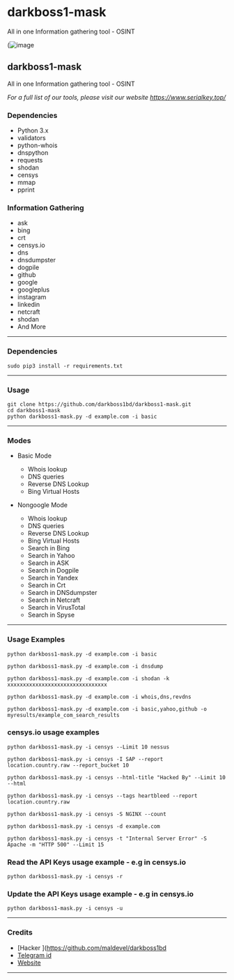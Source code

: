 # darkboss1-mask
All in one Information gathering tool - OSINT

(![image](https://i.ibb.co.com/yzwJJr4/hk.png)


## darkboss1-mask

All in one Information gathering tool - OSINT

*For a full list of our tools, please visit our website https://www.serialkey.top/*
### Dependencies

* Python 3.x
* validators
* python-whois
* dnspython
* requests
* shodan
* censys
* mmap
* pprint


### Information Gathering

* ask
* bing
* crt
* censys.io
* dns
* dnsdumpster
* dogpile
* github
* google
* googleplus
* instagram
* linkedin
* netcraft
* shodan
* And More
---

### Dependencies

```
sudo pip3 install -r requirements.txt
```

---

### Usage

```
git clone https://github.com/darkboss1bd/darkboss1-mask.git
cd darkboss1-mask
python darkboss1-mask.py -d example.com -i basic

```

---

### Modes

* Basic Mode
  * Whois lookup
  * DNS queries
  * Reverse DNS Lookup
  * Bing Virtual Hosts

* Nongoogle Mode
  * Whois lookup
  * DNS queries
  * Reverse DNS Lookup
  * Bing Virtual Hosts
  * Search in Bing
  * Search in Yahoo
  * Search in ASK
  * Search in Dogpile
  * Search in Yandex
  * Search in Crt
  * Search in DNSdumpster
  * Search in Netcraft
  * Search in VirusTotal
  * Search in Spyse

---

### Usage Examples

```
python darkboss1-mask.py -d example.com -i basic

python darkboss1-mask.py -d example.com -i dnsdump

python darkboss1-mask.py -d example.com -i shodan -k xxxxxxxxxxxxxxxxxxxxxxxxxxxxxxxx

python darkboss1-mask.py -d example.com -i whois,dns,revdns

python darkboss1-mask.py -d example.com -i basic,yahoo,github -o myresults/example_com_search_results
```

### censys.io usage examples

```
python darkboss1-mask.py -i censys --Limit 10 nessus

python darkboss1-mask.py -i censys -I SAP --report location.country.raw --report_bucket 10

python darkboss1-mask.py -i censys --html-title "Hacked By" --Limit 10 --html

python darkboss1-mask.py -i censys --tags heartbleed --report location.country.raw

python darkboss1-mask.py -i censys -S NGINX --count

python darkboss1-mask.py -i censys -d example.com

python darkboss1-mask.py -i censys -t "Internal Server Error" -S Apache -m "HTTP 500" --Limit 15
```

### Read the API Keys usage example - e.g in censys.io

```
python darkboss1-mask.py -i censys -r

```

### Update the API Keys usage example - e.g in censys.io

```
python darkboss1-mask.py -i censys -u

```

---

### Credits

* [Hacker ](https://github.com/maldevel/darkboss1bd
* [Telegram id](https://t.me/darkvaiadmin)
* [Website](https://serialkey)

---
